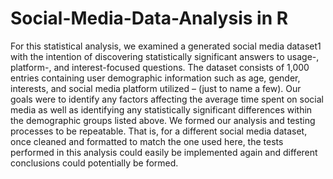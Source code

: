 # Social-Media-Data-Analysis in R

For this statistical analysis, we examined a generated social media dataset1 with the intention of discovering statistically significant answers to usage-, platform-, and interest-focused questions. The dataset consists of 1,000 entries containing user demographic information such as age, gender, interests, and social media platform utilized – (just to name a few). Our goals were to identify any factors affecting the average time spent on social media as well as identifying any statistically significant differences within the demographic groups listed above. We formed our analysis and testing processes to be repeatable. That is, for a different social media dataset, once cleaned and formatted to match the one used here, the tests performed in this analysis could easily be implemented again and different conclusions could potentially be formed.

